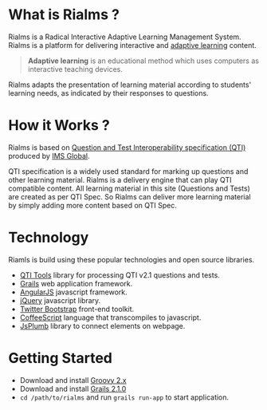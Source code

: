 What is Rialms ?
=================

Rialms is a Radical Interactive Adaptive Learning Management System. Rialms is a platform for delivering interactive and [adaptive learning](http://en.wikipedia.org/wiki/Adaptive_learning) content.

> **Adaptive learning** is an educational method which uses computers as interactive teaching devices.

Rialms adapts the presentation of learning material according to students' learning needs, as indicated by their responses to questions.

How it Works ?
===============

Rialms is based on [Question and Test Interoperability specification (QTI)](http://en.wikipedia.org/wiki/QTI) produced by [IMS Global](http://www.imsglobal.org/).
 
QTI specification is a widely used standard for marking up questions and other learning material. 
Rialms is a delivery engine that can play QTI compatible content. All learning material in this site (Questions and Tests) are created as per QTI Spec.
So Rialms can deliver more learning material by simply adding more content based on QTI Spec.

Technology
===========

Riamls is build using these popular technologies and open source libraries.

* [QTI Tools](http://qtitools.org/) library for processing QTI v2.1 questions and tests.
* [Grails](http://grails.org/) web application framework.
* [AngularJS](http://angularjs.org/) javascript framework.
* [jQuery](http://jquery.com//) javascript library.
* [Twitter Bootstrap](http://twitter.github.com/bootstrap/) front-end toolkit.
* [CoffeeScript](http://coffeescript.org/) language that transcompiles to javascript.
* [JsPlumb](http://jsplumb.org/) library to connect elements on webpage.

Getting Started
===============

* Download and install [Groovy 2.x](http://groovy.codehaus.org/Download)
* Download and install [Grails 2.1.0](https://grails.org/downloads)
* `cd /path/to/rialms` and run `grails run-app` to start application.
